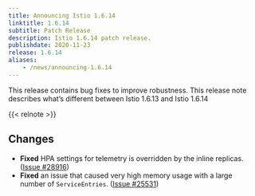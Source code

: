 ```yaml
---
title: Announcing Istio 1.6.14
linktitle: 1.6.14
subtitle: Patch Release
description: Istio 1.6.14 patch release.
publishdate: 2020-11-23
release: 1.6.14
aliases:
    - /news/announcing-1.6.14
---
```


This release contains bug fixes to improve robustness. This release note describes what’s different between Istio 1.6.13 and Istio 1.6.14

{{< relnote >}}

## Changes

- **Fixed** HPA settings for telemetry is overridden by the inline replicas.
  ([Issue #28916](https://github.com/istio/istio/issues/28916))
- **Fixed** an issue that caused very high memory usage with a large number of `ServiceEntries`.
  ([Issue #25531](https://github.com/istio/istio/issues/25531))

